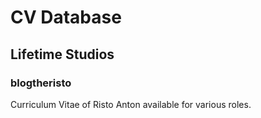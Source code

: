 # CV Database
## Lifetime Studios
### blogtheristo
Curriculum Vitae of Risto Anton 
available for various roles. 
